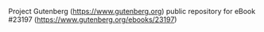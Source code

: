 Project Gutenberg (https://www.gutenberg.org) public repository for eBook #23197 (https://www.gutenberg.org/ebooks/23197)
